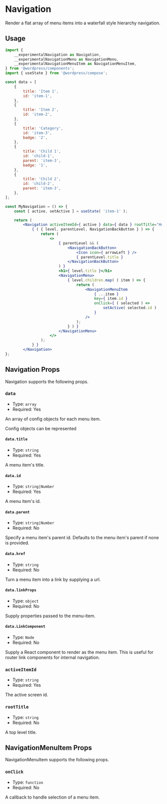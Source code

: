 # Navigation

Render a flat array of menu items into a waterfall style hierarchy navigation.

## Usage

```jsx
import {
	__experimentalNavigation as Navigation,
	__experimentalNavigationMenu as NavigationMenu,
	__experimentalNavigationMenuItem as NavigationMenuItem,
} from '@wordpress/components';
import { useState } from '@wordpress/compose';

const data = [
    {
		title: 'Item 1',
		id: 'item-1',
	},
	{
		title: 'Item 2',
		id: 'item-2',
	},
	{
		title: 'Category',
		id: 'item-3',
		badge: '2',
	},
	{
		title: 'Child 1',
		id: 'child-1',
		parent: 'item-3',
		badge: '1',
	},
	{
		title: 'Child 2',
		id: 'child-2',
		parent: 'item-3',
	},
];

const MyNavigation = () => {
    const [ active, setActive ] = useState( 'item-1' );

	return (
		<Navigation activeItemId={ active } data={ data } rootTitle="Home">
			{ ( { level, parentLevel, NavigationBackButton } ) => {
				return (
					<>
						{ parentLevel && (
							<NavigationBackButton>
								<Icon icon={ arrowLeft } />
								{ parentLevel.title }
							</NavigationBackButton>
						) }
						<h1>{ level.title }</h1>
						<NavigationMenu>
							{ level.children.map( ( item ) => {
								return (
									<NavigationMenuItem
										{ ...item }
										key={ item.id }
										onClick={ ( selected ) =>
											setActive( selected.id )
										}
									/>
								);
							} ) }
						</NavigationMenu>
					</>
				);
			} }
		</Navigation>
};
```

## Navigation Props

Navigation supports the following props.

### `data`

-   Type: `array`
-   Required: Yes

An array of config objects for each menu item.

Config objects can be represented

#### `data.title`

-   Type: `string`
-   Required: Yes

A menu item's title.

#### `data.id`

-   Type: `string|Number`
-   Required: Yes

A menu item's id.

#### `data.parent`

-   Type: `string|Number`
-   Required: No

Specify a menu item's parent id. Defaults to the menu item's parent if none is provided.

#### `data.href`

-   Type: `string`
-   Required: No

Turn a menu item into a link by supplying a url.

#### `data.linkProps`

-   Type: `object`
-   Required: No

Supply properties passed to the menu-item.

#### `data.LinkComponent`

-   Type: `Node`
-   Required: No

Supply a React component to render as the menu item. This is useful for router link components for internal navigation.

### `activeItemId`

-   Type: `string`
-   Required: Yes

The active screen id.

### `rootTitle`

-   Type: `string`
-   Required: No

A top level title.

## NavigationMenuItem Props

NavigationMenuItem supports the following props.

### `onClick`

-   Type: `function`
-   Required: No

A callback to handle selection of a menu item.
